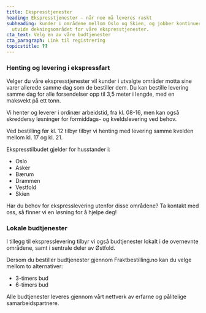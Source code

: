 ```yaml
---
title: Ekspresstjenester
heading: Ekspresstjenester – når noe må leveres raskt
subheading: kunder i områdene mellom Oslo og Skien, og jobber kontinuerlig med å
  utvide dekningsområdet for våre ekspresstjenester.
cta_text: Velg en av våre budtjenester
cta_paragraph: Link til registrering
topicstitle: ??
---
```

### Henting og levering i ekspressfart

Velger du våre ekspresstjenester vil kunder i utvalgte områder motta sine varer allerede samme dag som de bestiller dem. Du kan bestille levering samme dag for alle forsendelser opp til 3,5 meter i lengde, med en maksvekt på ett tonn.

Vi henter og leverer i ordinær arbeidstid, fra kl. 08-16, men kan også skreddersy løsninger for formiddags- og kveldslevering ved behov. 

Ved bestilling før kl. 12 tilbyr tilbyr vi henting med levering samme kvelden mellom kl. 17 og kl. 21.

Ekspresstilbudet gjelder for husstander i:

* Oslo
* Asker
* Bærum
* Drammen
* Vestfold
* Skien

Har du behov for ekspresslevering utenfor disse områdene? Ta kontakt med oss, så finner vi en løsning for å hjelpe deg!

### Lokale budtjenester

I tillegg til ekspresslevering tilbyr vi også budtjenester lokalt i de overnevnte områdene, samt i sentrale deler av Østfold.

Dersom du bestiller budtjenester gjennom Fraktbestilling.no kan du velge mellom to alternativer:

* 3-timers bud
* 6-timers bud 

Alle budtjenester leveres gjennom vårt nettverk av erfarne og pålitelige samarbeidspartnere.